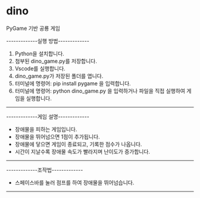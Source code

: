 # dino
PyGame 기반 공룡 게임


-------------실행 방법-------------
1. Python을 설치합니다.
2. 첨부된 dino_game.py를 저장합니다.
3. Vscode를 실행합니다.
4. dino_game.py가 저장된 폴더를 엽니다.
5. 터미널에 명령어: pip install pygame  을 입력합니다.
6. 터미널에 명령어: python dino_game.py 을 입력하거나 파일을 직접 실행하여 게임을 실행합니다.
-----------------------------------



-------------게임 설명-------------
- 장애물을 피하는 게임입니다.
- 장애물을 뛰어넘으면 1점이 추가됩니다.
- 장애물에 닿으면 게임이 종료되고, 기록한 점수가 나옵니다.
- 시간이 지날수록 장애물 속도가 빨라지며 난이도가 증가합니다.
-----------------------------------

-------------조작법-------------
- 스페이스바를 눌러 점프를 하여 장애물을 뛰어넘습니다.
-----------------------------------

